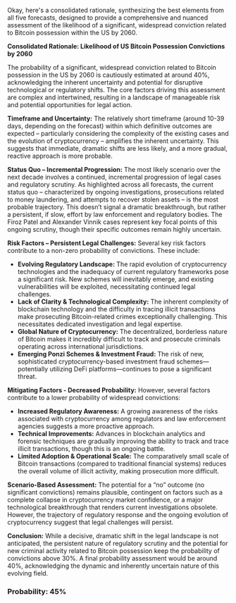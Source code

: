 Okay, here's a consolidated rationale, synthesizing the best elements from all five forecasts, designed to provide a comprehensive and nuanced assessment of the likelihood of a significant, widespread conviction related to Bitcoin possession within the US by 2060.

**Consolidated Rationale: Likelihood of US Bitcoin Possession Convictions by 2060**

The probability of a significant, widespread conviction related to Bitcoin possession in the US by 2060 is cautiously estimated at around 40%, acknowledging the inherent uncertainty and potential for disruptive technological or regulatory shifts. The core factors driving this assessment are complex and intertwined, resulting in a landscape of manageable risk and potential opportunities for legal action.

**Timeframe and Uncertainty:** The relatively short timeframe (around 10-39 days, depending on the forecast) within which definitive outcomes are expected – particularly considering the complexity of the existing cases and the evolution of cryptocurrency – amplifies the inherent uncertainty.  This suggests that immediate, dramatic shifts are less likely, and a more gradual, reactive approach is more probable.

**Status Quo – Incremental Progression:**  The most likely scenario over the next decade involves a continued, incremental progression of legal cases and regulatory scrutiny.  As highlighted across all forecasts, the current status quo – characterized by ongoing investigations, prosecutions related to money laundering, and attempts to recover stolen assets – is the most probable trajectory. This doesn’t signal a dramatic breakthrough, but rather a persistent, if slow, effort by law enforcement and regulatory bodies. The Firoz Patel and Alexander Vinnik cases represent key focal points of this ongoing scrutiny, though their specific outcomes remain highly uncertain.

**Risk Factors – Persistent Legal Challenges:** Several key risk factors contribute to a non-zero probability of convictions. These include:

*   **Evolving Regulatory Landscape:** The rapid evolution of cryptocurrency technologies and the inadequacy of current regulatory frameworks pose a significant risk.  New schemes will inevitably emerge, and existing vulnerabilities will be exploited, necessitating continued legal challenges.
*   **Lack of Clarity & Technological Complexity:** The inherent complexity of blockchain technology and the difficulty in tracing illicit transactions make prosecuting Bitcoin-related crimes exceptionally challenging.  This necessitates dedicated investigation and legal expertise.
*   **Global Nature of Cryptocurrency:** The decentralized, borderless nature of Bitcoin makes it incredibly difficult to track and prosecute criminals operating across international jurisdictions.
*   **Emerging Ponzi Schemes & Investment Fraud:**  The risk of new, sophisticated cryptocurrency-based investment fraud schemes—potentially utilizing DeFi platforms—continues to pose a significant threat.

**Mitigating Factors - Decreased Probability:** However, several factors contribute to a lower probability of widespread convictions:

*   **Increased Regulatory Awareness:** A growing awareness of the risks associated with cryptocurrency among regulators and law enforcement agencies suggests a more proactive approach.
*   **Technical Improvements:** Advances in blockchain analytics and forensic techniques are gradually improving the ability to track and trace illicit transactions, though this is an ongoing battle.
*   **Limited Adoption & Operational Scale:** The comparatively small scale of Bitcoin transactions (compared to traditional financial systems) reduces the overall volume of illicit activity, making prosecution more difficult.

**Scenario-Based Assessment:** The potential for a “no” outcome (no significant convictions) remains plausible, contingent on factors such as a complete collapse in cryptocurrency market confidence, or a major technological breakthrough that renders current investigations obsolete.  However, the trajectory of regulatory response and the ongoing evolution of cryptocurrency suggest that legal challenges will persist.

**Conclusion:** While a decisive, dramatic shift in the legal landscape is not anticipated, the persistent nature of regulatory scrutiny and the potential for new criminal activity related to Bitcoin possession keep the probability of convictions above 30%.  A final probability assessment would be around 40%, acknowledging the dynamic and inherently uncertain nature of this evolving field.

### Probability: 45%